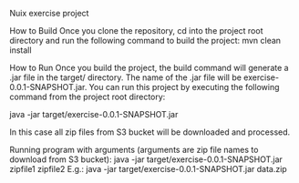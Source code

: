 Nuix exercise project

How to Build
Once you clone the repository, cd into the project root directory and run the following command to build the project:
mvn clean install

How to Run
Once you build the project, the build command will generate a .jar file in the target/ directory. The name of the .jar file will be exercise-0.0.1-SNAPSHOT.jar. You can run this project by executing the following command from the project root directory:

java -jar target/exercise-0.0.1-SNAPSHOT.jar

In this case all zip files from S3 bucket will be downloaded and processed.

Running program with arguments (arguments are zip file names to download from S3 bucket):
java -jar target/exercise-0.0.1-SNAPSHOT.jar zipfile1 zipfile2
E.g.:
java -jar target/exercise-0.0.1-SNAPSHOT.jar data.zip